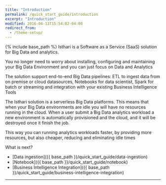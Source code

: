 ```yaml
---
title: "Introduction"
permalink: /quick_start_guide/introduction
excerpt: "Introduction"
modified: 2016-04-13T15:54:02-04:00
redirect_from:
  - /theme-setup/
---
```


{% include base_path %}
Isthari is a Software as a Service (SaaS) solution for Big Data and analytics.

You no longer need to worry about installing, configuring and maintaining your Big Data Environment and you can just focus on Data and Analytics


The solution support end-to-end Big Data pipelines: ETL to ingest data from on premise or cloud datasources, Notebooks for data scientist, Spark for batch or streaming and integration with your existing Business Intelligence Tools 

The Isthari solution is a serverless Big Data platforms. This means that when your Big Data environments are idle you will have no resources running in the cloud. When a user submit a Big Data analytics workload a new environment is automatically provisioned and the cloud, and it will be destroyed once it finish the job.

This way you can running analytics workloads faster, by providing more resources, but also cheaper, reducing and eliminating idle times

What is next?

* [Data ingestion]({{ base_path }}/quick_start_guide/data-ingestion)
* [Notebook]({{ base_path }}/quick_start_guide/notebook)
* [Business Intelligence Integration]({{ base_path }}/quick_start_guide/business-intelligence-integration)

---

